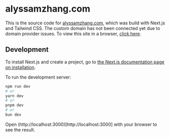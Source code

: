 # alyssamzhang.com

This is the source code for [alyssamzhang.com](alyssamzhang.com), which was build with Next.js and Tailwind CSS. The custom domain has not been connected yet due to domain provider issues. To view this site in a browser, [click here](art-site-nine.vercel.app).

## Development
To install Next.js and create a project, go to [the Next.js documentation page on installation](https://nextjs.org/docs/getting-started/installation).

To run the development server:

```bash
npm run dev
# or
yarn dev
# or
pnpm dev
# or
bun dev
```

Open (http://localhost:3000)[http://localhost:3000] with your browser to see the result.